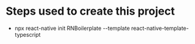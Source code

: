 # Steps used to create this project

- npx react-native init RNBoilerplate --template react-native-template-typescript
